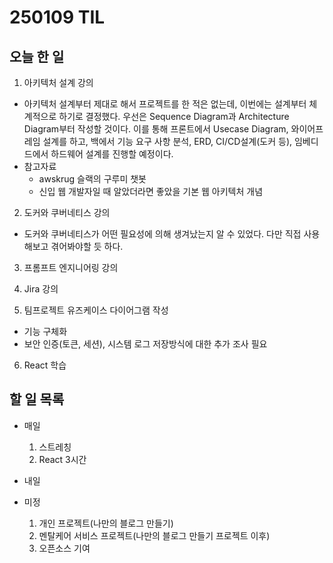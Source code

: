 # 250109 TIL
## 오늘 한 일
1. 아키텍처 설계 강의
- 아키텍처 설계부터 제대로 해서 프로젝트를 한 적은 없는데, 이번에는 설계부터 체계적으로 하기로 결정했다. 우선은 Sequence Diagram과 Architecture Diagram부터 작성할 것이다. 이를 통해 프론트에서 Usecase Diagram, 와이어프레임 설계를 하고, 백에서 기능 요구 사항 분석, ERD, CI/CD설계(도커 등), 임베디드에서 하드웨어 설계를 진행할 예정이다.
- 참고자료
  - awskrug 슬랙의 구루미 챗봇
  - 신입 웹 개발자일 때 알았더라면 좋았을 기본 웹 아키텍처 개념

2. 도커와 쿠버네티스 강의
- 도커와 쿠버네티스가 어떤 필요성에 의해 생겨났는지 알 수 있었다. 다만 직접 사용해보고 겪어봐야할 듯 하다.

3. 프롬프트 엔지니어링 강의

4. Jira 강의

5. 팀프로젝트 유즈케이스 다이어그램 작성
- 기능 구체화
- 보안 인증(토큰, 세션), 시스템 로그 저장방식에 대한 추가 조사 필요

6. React 학습



## 할 일 목록
  - 매일
    1. 스트레칭
    2. React 3시간

  - 내일


  - 미정
    1. 개인 프로젝트(나만의 블로그 만들기)
    2. 멘탈케어 서비스 프로젝트(나만의 블로그 만들기 프로젝트 이후)
    3. 오픈소스 기여